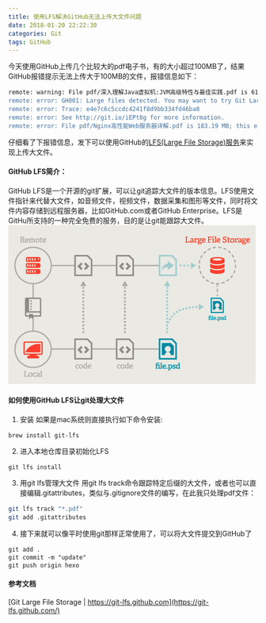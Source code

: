 ```yaml
---
title: 使用LFS解决GitHub无法上传大文件问题
date: 2018-01-20 22:22:30
categories: Git
tags: GitHub
---
```


今天使用GitHub上传几个比较大的pdf电子书，有的大小超过100MB了，结果GitHub报错提示无法上传大于100MB的文件，报错信息如下：
```bash
remote: warning: File pdf/深入理解Java虚拟机:JVM高级特性与最佳实践.pdf is 61.47 MB; this is larger than GitHub's recommended maximum file size of 50.00 MB        
remote: error: GH001: Large files detected. You may want to try Git Large File Storage - https://git-lfs.github.com.        
remote: error: Trace: e4e7c6c5ccdc4241f8d9bb334fd46ba8        
remote: error: See http://git.io/iEPt8g for more information.        
remote: error: File pdf/Nginx高性能Web服务器详解.pdf is 183.19 MB; this exceeds GitHub's file size limit of 100.00 MB 
```
仔细看了下报错信息，发下可以使用GitHub的[LFS(Large File Storage)服务](https://git-lfs.github.com)来实现上传大文件。
#### GitHub LFS简介：
GitHub LFS是一个开源的git扩展，可以让git追踪大文件的版本信息。LFS使用文件指针来代替大文件，如音频文件，视频文件，数据采集和图形等文件，同时将文件内容存储到远程服务器，比如GitHub.com或者GitHub Enterprise。LFS是GitHu所支持的一种完全免费的服务，目的是让git能跟踪大文件。
![LFS](/images/github-lfs.png)
#### 如何使用GitHub LFS让git处理大文件
1. 安装
如果是mac系统则直接执行如下命令安装:
```
brew install git-lfs
```

2. 进入本地仓库目录初始化LFS
```
git lfs install
```

3. 用git lfs管理大文件
用git lfs track命令跟踪特定后缀的大文件，或者也可以直接编辑.gitattributes，类似与.gitignore文件的编写，在此我只处理pdf文件：
```bash
git lfs track "*.pdf"
git add .gitattributes
```

4. 接下来就可以像平时使用git那样正常使用了，可以将大文件提交到GitHub了
```
git add . 
git commit -m "update"
git push origin hexo
```

#### 参考文档
[Git Large File Storage | https://git-lfs.github.com](https://git-lfs.github.com/)
